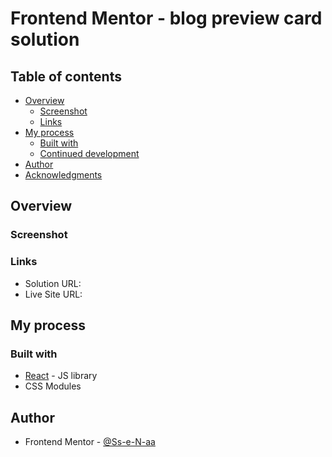 # Frontend Mentor - blog preview card solution

## Table of contents

- [Overview](#overview)
  - [Screenshot](#screenshot)
  - [Links](#links)
- [My process](#my-process)
  - [Built with](#built-with)
  - [Continued development](#continued-development)
- [Author](#author)
- [Acknowledgments](#acknowledgments)

## Overview

### Screenshot

### Links

- Solution URL:
- Live Site URL:

## My process

### Built with

- [React](https://reactjs.org/) - JS library
- CSS Modules

## Author

- Frontend Mentor - [@Ss-e-N-aa](https://www.frontendmentor.io/profile/Ss-e-N-aa)
